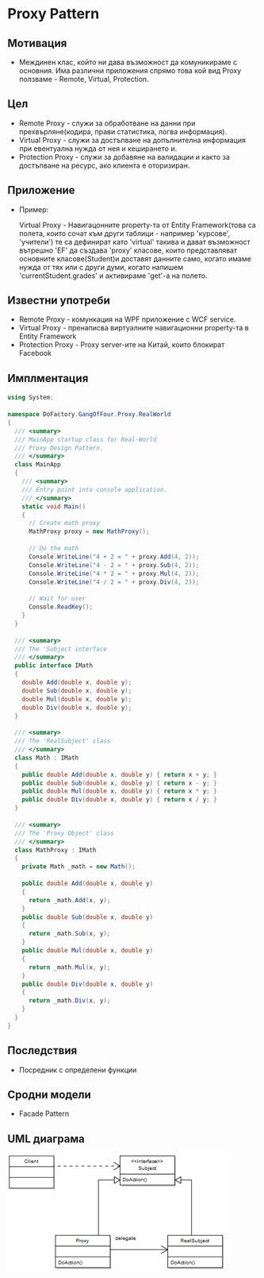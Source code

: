 ﻿# Proxy Pattern

## Мотивация

 * Междинен клас, който ни дава възможност да комуникираме с основния. Има различни приложения спрямо това кой вид Proxy ползваме - Remote, Virtual, Protection.
 

## Цел

 * Remote Proxy - служи за обработване на данни при прехвърляне(кодира, прави статистика, логва информация).
 * Virtual Proxy - служи за достъпване на допълнителна информация при евентуална нужда от нея и кеширането и.
 * Protection Proxy - служи за добавяне на валидации и както за достъпване на ресурс, ако клиента е оторизиран.

## Приложение

* Пример:

	Virtual Proxy - Навигацонните property-та от Entity Framework(това са полета, които сочат към други таблици - например 'курсове', 'учители') те са дефинират като 'virtual' такива и дават възможност вътрешно 'EF' да създава 'proxy' класове, които представляват основните класове(Student)и доставят данните само, когато имаме нужда от тях или с други думи, когато напишем 'currentStudent.grades' и активираме 'get'-a на полето.
	
    
## Известни употреби
* Remote Proxy - комункация на WPF приложение с WCF service.
* Virtual Proxy - пренаписва виртуалните навигационни property-та в Entity Framework
* Protection Proxy - Proxy server-ите на Китай, които блокират Facebook

## Имплментация 

```c#
using System;
 
namespace DoFactory.GangOfFour.Proxy.RealWorld
{
  /// <summary>
  /// MainApp startup class for Real-World 
  /// Proxy Design Pattern.
  /// </summary>
  class MainApp
  {
    /// <summary>
    /// Entry point into console application.
    /// </summary>
    static void Main()
    {
      // Create math proxy
      MathProxy proxy = new MathProxy();
 
      // Do the math
      Console.WriteLine("4 + 2 = " + proxy.Add(4, 2));
      Console.WriteLine("4 - 2 = " + proxy.Sub(4, 2));
      Console.WriteLine("4 * 2 = " + proxy.Mul(4, 2));
      Console.WriteLine("4 / 2 = " + proxy.Div(4, 2));
 
      // Wait for user
      Console.ReadKey();
    }
  }
 
  /// <summary>
  /// The 'Subject interface
  /// </summary>
  public interface IMath
  {
    double Add(double x, double y);
    double Sub(double x, double y);
    double Mul(double x, double y);
    double Div(double x, double y);
  }
 
  /// <summary>
  /// The 'RealSubject' class
  /// </summary>
  class Math : IMath
  {
    public double Add(double x, double y) { return x + y; }
    public double Sub(double x, double y) { return x - y; }
    public double Mul(double x, double y) { return x * y; }
    public double Div(double x, double y) { return x / y; }
  }
 
  /// <summary>
  /// The 'Proxy Object' class
  /// </summary>
  class MathProxy : IMath
  {
    private Math _math = new Math();
 
    public double Add(double x, double y)
    {
      return _math.Add(x, y);
    }
    public double Sub(double x, double y)
    {
      return _math.Sub(x, y);
    }
    public double Mul(double x, double y)
    {
      return _math.Mul(x, y);
    }
    public double Div(double x, double y)
    {
      return _math.Div(x, y);
    }
  }
}
  ```

## Последствия
* Посредник с определени функции

## Сродни модели
* Facade Pattern


## UML  диаграма

![alt text](images/Proxy.png)
